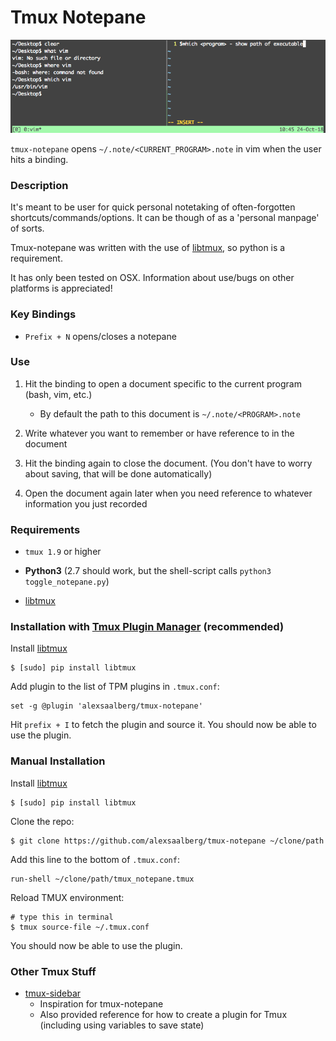 # Tmux Notepane

![screenshot](/screen.png)

`tmux-notepane` opens `~/.note/<CURRENT_PROGRAM>.note` in vim when the user hits a binding. 

### Description

It's meant to be user for quick personal notetaking of often-forgotten shortcuts/commands/options. It can be though of as a 'personal manpage' of sorts.

Tmux-notepane was written with the use of [libtmux](https://github.com/tmux-python/libtmux), so python is a requirement.

It has only been tested on OSX. Information about use/bugs on other platforms is appreciated!

### Key Bindings

- `Prefix + N` opens/closes a notepane

### Use

1. Hit the binding to open a document specific to the current program (bash, vim, etc.)

    - By default the path to this document is `~/.note/<PROGRAM>.note`
    
2. Write whatever you want to remember or have reference to in the document

3. Hit the binding again to close the document. (You don't have to worry about saving, that will be done automatically)

4. Open the document again later when you need reference to whatever information you just recorded

### Requirements

- `tmux 1.9` or higher

- **Python3** (2.7 should work, but the shell-script calls `python3 toggle_notepane.py`)

- [libtmux](https://github.com/tmux-python/libtmux)

### Installation with [Tmux Plugin Manager](https://github.com/tmux-plugins/tpm) (recommended)

Install [libtmux](https://github.com/tmux-python/libtmux)

    $ [sudo] pip install libtmux

Add plugin to the list of TPM plugins in `.tmux.conf`:

    set -g @plugin 'alexsaalberg/tmux-notepane'

Hit `prefix + I` to fetch the plugin and source it. You should now be able to
use the plugin.

### Manual Installation

Install [libtmux](https://github.com/tmux-python/libtmux)

    $ [sudo] pip install libtmux

Clone the repo:

    $ git clone https://github.com/alexsaalberg/tmux-notepane ~/clone/path

Add this line to the bottom of `.tmux.conf`:

    run-shell ~/clone/path/tmux_notepane.tmux

Reload TMUX environment:

    # type this in terminal
    $ tmux source-file ~/.tmux.conf

You should now be able to use the plugin.

### Other Tmux Stuff

- [tmux-sidebar](tmux-plugins/tmux-sidebar) 
    - Inspiration for tmux-notepane
    - Also provided reference for how to create a plugin for Tmux (including using variables to save state)

